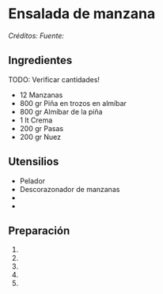 # Ensalada de manzana

*Créditos:*
*Fuente:* 

## Ingredientes

   TODO: Verificar cantidades!
   
- 12 Manzanas
- 800 gr Piña en trozos en almíbar
- 800 gr Almíbar de la piña
- 1 lt Crema
- 200 gr Pasas
- 200 gr Nuez


## Utensilios

- Pelador
- Descorazonador de manzanas
- 
- 


## Preparación

1. 
2. 
3. 
4. 
5. 
